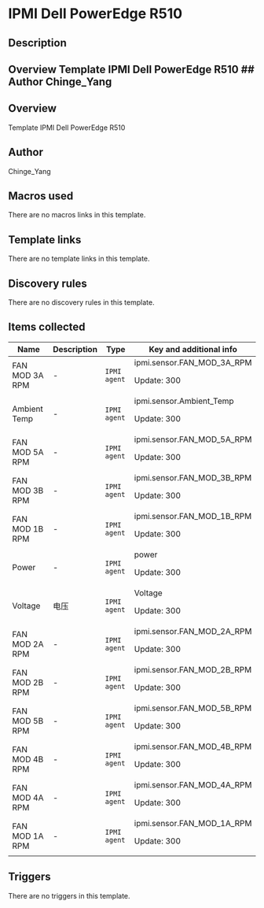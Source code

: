 # IPMI Dell PowerEdge R510

## Description

## Overview Template IPMI Dell PowerEdge R510 ## Author Chinge_Yang 

## Overview

Template IPMI Dell PowerEdge R510



## Author

Chinge_Yang

## Macros used

There are no macros links in this template.

## Template links

There are no template links in this template.

## Discovery rules

There are no discovery rules in this template.

## Items collected

|Name|Description|Type|Key and additional info|
|----|-----------|----|----|
|FAN MOD 3A RPM|<p>-</p>|`IPMI agent`|ipmi.sensor.FAN_MOD_3A_RPM<p>Update: 300</p>|
|Ambient Temp|<p>-</p>|`IPMI agent`|ipmi.sensor.Ambient_Temp<p>Update: 300</p>|
|FAN MOD 5A RPM|<p>-</p>|`IPMI agent`|ipmi.sensor.FAN_MOD_5A_RPM<p>Update: 300</p>|
|FAN MOD 3B RPM|<p>-</p>|`IPMI agent`|ipmi.sensor.FAN_MOD_3B_RPM<p>Update: 300</p>|
|FAN MOD 1B RPM|<p>-</p>|`IPMI agent`|ipmi.sensor.FAN_MOD_1B_RPM<p>Update: 300</p>|
|Power|<p>-</p>|`IPMI agent`|power<p>Update: 300</p>|
|Voltage|<p>电压</p>|`IPMI agent`|Voltage<p>Update: 300</p>|
|FAN MOD 2A RPM|<p>-</p>|`IPMI agent`|ipmi.sensor.FAN_MOD_2A_RPM<p>Update: 300</p>|
|FAN MOD 2B RPM|<p>-</p>|`IPMI agent`|ipmi.sensor.FAN_MOD_2B_RPM<p>Update: 300</p>|
|FAN MOD 5B RPM|<p>-</p>|`IPMI agent`|ipmi.sensor.FAN_MOD_5B_RPM<p>Update: 300</p>|
|FAN MOD 4B RPM|<p>-</p>|`IPMI agent`|ipmi.sensor.FAN_MOD_4B_RPM<p>Update: 300</p>|
|FAN MOD 4A RPM|<p>-</p>|`IPMI agent`|ipmi.sensor.FAN_MOD_4A_RPM<p>Update: 300</p>|
|FAN MOD 1A RPM|<p>-</p>|`IPMI agent`|ipmi.sensor.FAN_MOD_1A_RPM<p>Update: 300</p>|
## Triggers

There are no triggers in this template.


